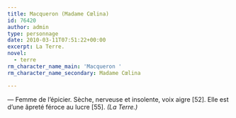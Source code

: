 ```yaml
---
title: Macqueron (Madame Cœlina)
id: 76420
author: admin
type: personnage
date: 2010-03-11T07:51:22+00:00
excerpt: La Terre.
novel:
  - terre
rm_character_name_main: 'Macqueron '
rm_character_name_secondary: Madame Cœlina

---
```

— Femme de l’épicier. Sèche, nerveuse et insolente, voix aigre [52]. Elle est d’une âpreté féroce au lucre [55]. _(La Terre.)_
